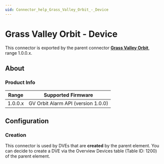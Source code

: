 ```yaml
---
uid: Connector_help_Grass_Valley_Orbit_-_Device
---
```


# Grass Valley Orbit - Device

This connector is exported by the parent connector [**Grass Valley Orbit**](xref:Connector_help_Grass_Valley_Orbit), range 1.0.0.x.

## About

### Product Info

| Range     | Supported Firmware                 |
|-----------|------------------------------------|
| 1.0.0.x   | GV Orbit Alarm API (version 1.0.0) |

## Configuration

### Creation

This connector is used by DVEs that are **created** by the parent element. You can decide to create a DVE via the Overview Devices table (Table ID: 1200) of the parent element.
